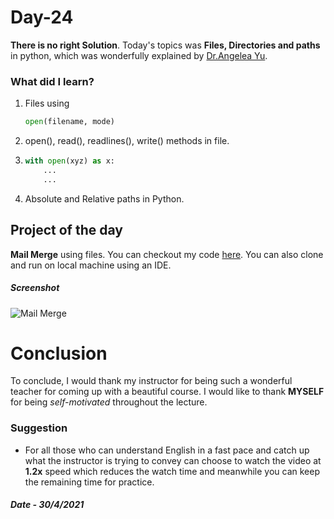 # Day-24

**There is no right Solution**.   Today's topics was **Files, Directories and paths** in python, which was wonderfully explained by   [Dr.Angelea Yu](https://www.udemy.com/user/4b4368a3-b5c8-4529-aa65-2056ec31f37e/). 

### What did I learn?

1. Files using 

   ```python
   open(filename, mode)
   ```

2. open(), read(),  readlines(), write() methods in file.

3. ```python
   with open(xyz) as x:
       ...
       ...
   ```

4. Absolute and Relative paths in Python.



## Project of the day

**Mail Merge** using files. You can checkout my code [here](MailMerge/main.py). You can also clone and run on local machine using an IDE. 

##### Screenshot

![Mail Merge](images/d24.JPG)



# Conclusion

To conclude, I would thank my instructor for being such a wonderful teacher for coming up with a beautiful course. I would like to thank **MYSELF** for being _self-motivated_ throughout the lecture. 

### Suggestion

- For all those who can understand English in a fast pace and catch up what the instructor is trying to convey can choose to watch the video at **1.2x** speed which reduces the watch time and meanwhile you can keep the remaining time for practice.

##### Date - 30/4/2021